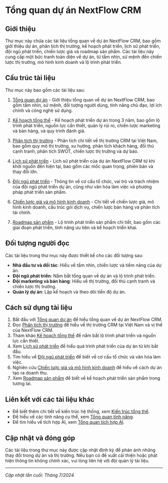 # Tổng quan dự án NextFlow CRM

## Giới thiệu

Thư mục này chứa các tài liệu tổng quan về dự án NextFlow CRM, bao gồm giới thiệu dự án, phân tích thị trường, kế hoạch phát triển, lịch sử phát triển, đội ngũ phát triển, chiến lược giá và roadmap sản phẩm. Các tài liệu này cung cấp một bức tranh toàn diện về dự án, từ tầm nhìn, sứ mệnh đến chiến lược thị trường, mô hình kinh doanh và lộ trình phát triển.

## Cấu trúc tài liệu

Thư mục này bao gồm các tài liệu sau:

1. [Tổng quan dự án](./tong-quan-du-an.md) - Giới thiệu tổng quan về dự án NextFlow CRM, bao gồm tầm nhìn, sứ mệnh, đối tượng người dùng, tính năng chủ đạo, lợi ích chính và công nghệ sử dụng.

2. [Kế hoạch tổng thể](./ke-hoach-tong-the.md) - Kế hoạch phát triển dự án trong 3 năm, bao gồm lộ trình phát triển, nguồn lực cần thiết, quản lý rủi ro, chiến lược marketing và bán hàng, và quy trình đánh giá.

3. [Phân tích thị trường](./phan-tich-thi-truong.md) - Phân tích chi tiết về thị trường CRM tại Việt Nam, bao gồm quy mô thị trường, xu hướng, phân tích khách hàng, đối thủ cạnh tranh, phân tích SWOT, chiến lược thị trường và dự báo.

4. [Lịch sử phát triển](./lich-su-phat-trien.md) - Lịch sử phát triển của dự án NextFlow CRM từ khi khởi nguồn đến hiện tại, bao gồm các mốc quan trọng, phiên bản và thay đổi lớn.

5. [Đội ngũ phát triển](./doi-ngu-phat-trien.md) - Thông tin về cơ cấu tổ chức, vai trò và trách nhiệm của đội ngũ phát triển dự án, cũng như văn hóa làm việc và phương pháp phát triển sản phẩm.

6. [Chiến lược giá và mô hình kinh doanh](./chien-luoc-kinh-doanh.md) - Chi tiết về chiến lược giá, mô hình kinh doanh, cấu trúc gói dịch vụ, chiến lược bán hàng và phân tích tài chính.

7. [Roadmap sản phẩm](./roadmap-san-pham.md) - Lộ trình phát triển sản phẩm chi tiết, bao gồm các giai đoạn phát triển, tính năng ưu tiên và kế hoạch triển khai.

## Đối tượng người đọc

Các tài liệu trong thư mục này được thiết kế cho các đối tượng sau:

- **Nhà đầu tư và đối tác**: Hiểu về tầm nhìn, chiến lược và tiềm năng của dự án.
- **Đội ngũ phát triển**: Nắm bắt tổng quan về dự án và lộ trình phát triển.
- **Đội marketing và bán hàng**: Hiểu về thị trường, đối thủ cạnh tranh và chiến lược thị trường.
- **Quản lý dự án**: Lập kế hoạch và theo dõi tiến độ dự án.

## Cách sử dụng tài liệu

1. Bắt đầu với [Tổng quan dự án](./tong-quan-du-an.md) để hiểu tổng quan về dự án NextFlow CRM.
2. Đọc [Phân tích thị trường](./phan-tich-thi-truong.md) để hiểu về thị trường CRM tại Việt Nam và vị thế của NextFlow CRM.
3. Tham khảo [Kế hoạch tổng thể](./ke-hoach-tong-the.md) để nắm bắt lộ trình phát triển và nguồn lực cần thiết.
4. Xem [Lịch sử phát triển](./lich-su-phat-trien.md) để hiểu quá trình phát triển của dự án từ khi bắt đầu.
5. Tìm hiểu về [Đội ngũ phát triển](./doi-ngu-phat-trien.md) để biết về cơ cấu tổ chức và văn hóa làm việc.
6. Nghiên cứu [Chiến lược giá và mô hình kinh doanh](./chien-luoc-kinh-doanh.md) để hiểu về cách dự án tạo ra doanh thu.
7. Xem [Roadmap sản phẩm](./roadmap-san-pham.md) để biết về kế hoạch phát triển sản phẩm trong tương lai.

## Liên kết với các tài liệu khác

- Để biết thêm chi tiết về kiến trúc hệ thống, xem [Kiến trúc tổng thể](../02-kien-truc/kien-truc-tong-the.md).
- Để hiểu về các tính năng cụ thể, xem [Tổng quan tính năng](../03-tinh-nang/tong-quan-tinh-nang.md).
- Để tìm hiểu về tích hợp AI, xem [Tổng quan tích hợp AI](../04-ai-integration/tong-quan-ai.md).

## Cập nhật và đóng góp

Các tài liệu trong thư mục này được cập nhật định kỳ để phản ánh những thay đổi trong dự án và thị trường. Nếu bạn có đề xuất cải thiện hoặc phát hiện thông tin không chính xác, vui lòng liên hệ với đội quản lý tài liệu.

---

*Cập nhật lần cuối: Tháng 7/2024*
